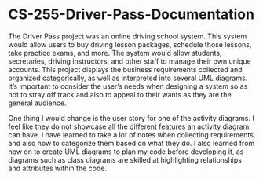 # CS-255-Driver-Pass-Documentation
The Driver Pass project was an online driving school system. This system would allow users to buy driving lesson packages, schedule those lessons, take practice exams, and more. The system would allow students, secretaries, driving instructors, and other staff to manage their own unique accounts. This project displays the business requirements collected and organized categorically, as well as interpreted into several UML diagrams. It’s important to consider the user’s needs when designing a system so as not to stray off track and also to appeal to their wants as they are the general audience. 

One thing I would change is the user story for one of the activity diagrams. I feel like they do not showcase all the different features an activity diagram can have. I have learned to take a lot of notes when collecting requirements, and also how to categorize them based on what they do. I also learned from now on to create UML diagrams to plan my code before developing it, as diagrams such as class diagrams are skilled at highlighting relationships and attributes within the code.  
